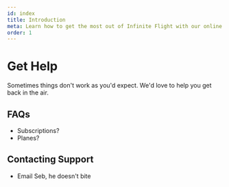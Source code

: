 ```yaml
---
id: index
title: Introduction
meta: Learn how to get the most out of Infinite Flight with our online documentation.
order: 1
---
```


# Get Help

Sometimes things don't work as you'd expect. We'd love to help you get back in the air.

## FAQs

 - Subscriptions?
 - Planes?

## Contacting Support

 - Email Seb, he doesn't bite
